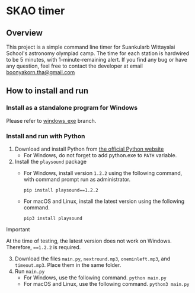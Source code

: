 # SKAO timer

## Overview
This project is a simple command line timer for Suankularb Wittayalai School's astronomy olympiad camp. The time for each station is hardwired to be 5 minutes, with 1-minute-remaining alert. If you find any bug or have any question, feel free to contact the developer at email boonyakorn.tha@gmail.com

## How to install and run
### Install as a standalone program for Windows
Please refer to [windows_exe](https://github.com/polya2005/SKAO-timer/tree/windows_exe) branch.

### Install and run with Python
1. Download and install Python from [the official Python website](https://www.python.org)
    - For Windows, do not forget to add python.exe to `PATH` variable.
2. Install the `playsound` package
    - For Windows, install version `1.2.2` using the following command, with command prompt run as administrator.

        ```pip install playsound==1.2.2```
    

    - For macOS and Linux, install the latest version using the following command.

        ```pip3 install playsound```
> [!IMPORTANT] 
> At the time of testing, the latest version does not work on Windows. Therefore, `==1.2.2` is required.
3. Download the files `main.py`, `nextround.mp3`, `oneminleft.mp3`, and `timeout.mp3`. Place them in the same folder.
4. Run `main.py`
    - For Windows, use the following command.
        ```python main.py```
    - For macOS and Linux, use the following command.
        ```python3 main.py```